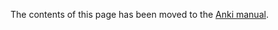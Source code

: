 The contents of this page has been moved to the [Anki manual](https://docs.ankiweb.net/math.html#customize-mathjax).

